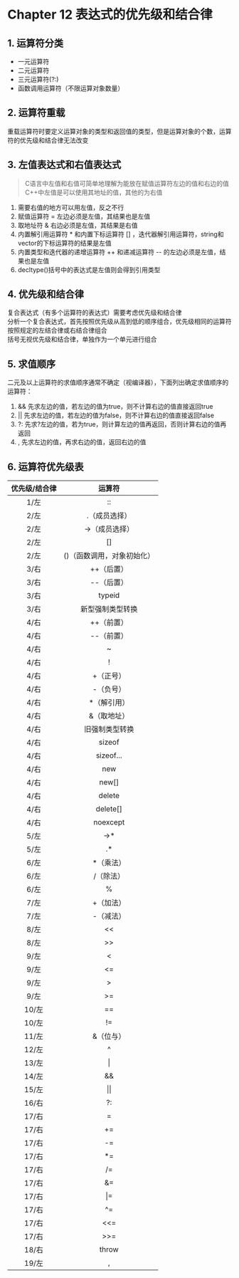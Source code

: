 # Chapter 12 表达式的优先级和结合律

## 1. 运算符分类

- 一元运算符
- 二元运算符
- 三元运算符(?:)
- 函数调用运算符（不限运算对象数量）

## 2. 运算符重载

重载运算符时要定义运算对象的类型和返回值的类型，但是运算对象的个数，运算符的优先级和结合律无法改变

## 3. 左值表达式和右值表达式

> C语言中左值和右值可简单地理解为能放在赋值运算符左边的值和右边的值  
> C++中左值是可以使用其地址的值，其他的为右值

1. 需要右值的地方可以用左值，反之不行
2. 赋值运算符 = 左边必须是左值，其结果也是左值
3. 取地址符 & 右边必须是左值，其结果是右值
4. 内置解引用运算符 * 和内置下标运算符 [] ，迭代器解引用运算符，string和vector的下标运算符的结果是左值
5. 内置类型和迭代器的递增运算符 ++ 和递减运算符 -- 的左边必须是左值，结果也是左值
6. decltype()括号中的表达式是左值则会得到引用类型

## 4. 优先级和结合律

复合表达式（有多个运算符的表达式）需要考虑优先级和结合律  
分析一个复合表达式，首先按照优先级从高到低的顺序组合，优先级相同的运算符按照规定的左结合律或右结合律组合  
括号无视优先级和结合律，单独作为一个单元进行组合

## 5. 求值顺序

二元及以上运算符的求值顺序通常不确定（视编译器），下面列出确定求值顺序的运算符：

1. && 先求左边的值，若左边的值为true，则不计算右边的值直接返回true  
2. || 先求左边的值，若左边的值为false，则不计算右边的值直接返回false
3. ?: 先求?左边的值，若为true，则计算左边的值再返回，否则计算右边的值再返回  
4. , 先求左边的值，再求右边的值，返回右边的值

## 6. 运算符优先级表

|优先级/结合律|运算符|
|:-:|:-:|
|1/左|::|
|2/左|.（成员选择）|
|2/左|->（成员选择）|
|2/左|[]|
|2/左|()（函数调用，对象初始化）|
|3/右|++（后置）|
|3/右|--（后置）|
|3/右|typeid|
|3/右|新型强制类型转换|
|4/右|++（前置）|
|4/右|--（前置）|
|4/右|~|
|4/右|!|
|4/右|+（正号）|
|4/右|-（负号）|
|4/右|*（解引用）|
|4/右|&（取地址）|
|4/右|旧强制类型转换|
|4/右|sizeof|
|4/右|sizeof...|
|4/右|new|
|4/右|new[]|
|4/右|delete|
|4/右|delete[]|
|4/右|noexcept|
|5/左|->*|
|5/左|.*|
|6/左|*（乘法）|
|6/左|/（除法）|
|6/左|%|
|7/左|+（加法）|
|7/左|-（减法）|
|8/左|<<|
|8/左|>>|
|9/左|<|
|9/左|<=|
|9/左|>|
|9/左|>=|
|10/左|==|
|10/左|!=|
|11/左|&（位与）|
|12/左|^|
|13/左|\||
|14/左|&&|
|15/左|\|\||
|16/右|?:|
|17/右|=|
|17/右|+=|
|17/右|-=|
|17/右|*=|
|17/右|/=|
|17/右|&=|
|17/右|\|=|
|17/右|^=|
|17/右|<<=|
|17/右|>>=|
|18/右|throw|
|19/左|,|
